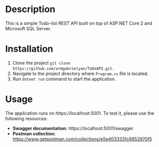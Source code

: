 # Description

This is a simple Todo-list REST API built on top of ASP.NET Core 2 and Microsoft SQL Server.

# Installation

1. Clone the project `git clone https://github.com/armgabrielyan/ToDoAPI.git`.
2. Navigate to the project directory where `Program.cs` file is located.
3. Run `dotnet run` command to start the application.

# Usage

The application runs on https://localhost:5001. To test it, please use the following resources:

* __Swagger documentation:__ https://localhost:5001/swagger 
* __Postman collection:__ https://www.getpostman.com/collections/e5e4033331c6852970f5
